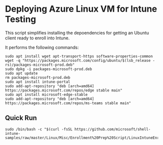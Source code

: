 # Deploying Azure Linux VM for Intune Testing
This script simplifies installing the depoendencies for getting an Ubuntu client ready to enroll into Intune.

It performs the following commands:


```
sudo apt install wget apt-transport-https software-properties-common
wget -q "https://packages.microsoft.com/config/ubuntu/$(lsb_release -rs)/packages-microsoft-prod.deb"
sudo dpkg -i packages-microsoft-prod.deb
sudo apt update
rm packages-microsoft-prod.deb
sudo apt install intune-portal
sudo add-apt-repository "deb [arch=amd64] https://packages.microsoft.com/repos/edge stable main"
sudo apt install microsoft-edge-stable
sudo add-apt-repository "deb [arch=amd64] https://packages.microsoft.com/repos/ms-teams stable main"
```

## Quick Run

```
sudo /bin/bash -c "$(curl -fsSL https://github.com/microsoft/shell-intune-samples/raw/master/Linux/Misc/Enrollment%20Prep%20Script/LinuxIntuneEnrollmentPrep.sh)"
```
